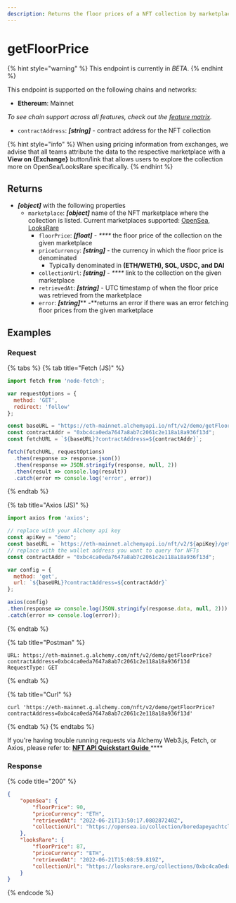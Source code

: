 ```yaml
---
description: Returns the floor prices of a NFT collection by marketplace
---
```


# getFloorPrice

{% hint style="warning" %}
This endpoint is currently in _BETA_.&#x20;
{% endhint %}

This endpoint is supported on the following chains and networks:

* **Ethereum**: Mainnet

_To see chain support across all features, check out the_ [_feature matrix_](../../apis/feature-support-by-chain.md)_._

* `contractAddress`: _**\[string]**_ - contract address for the NFT collection

{% hint style="info" %}
When using pricing information from exchanges, we advise that all teams attribute the data to the respective marketplace with a **View on {Exchange}** button/link that allows users to explore the collection more on OpenSea/LooksRare specifically.
{% endhint %}

## Returns&#x20;

* _**\[object]**_ with the following properties&#x20;
  * `marketplace`: _**\[object]**_ name of the NFT marketplace where the collection is listed. Current marketplaces supported:  [OpenSea](https://opensea.io/), [LooksRare](https://looksrare.org/)
    * `floorPrice`: _**\[float]** - ****_ the floor price of the collection on the given marketplace
    * `priceCurrency`: _**\[string]** -_ the currency in which the floor price is denominated
      * Typically denominated in **(ETH/WETH), SOL, USDC, and DAI**
    * `collectionUrl`: _**\[string]** - ****_ link to the collection on the given marketplace
    * `retrievedAt`: _**\[string]** -_ UTC timestamp of when the floor price was retrieved from the marketplace
    * `error`: _**\[string]**_** -**returns an error if there was an error fetching floor prices from the given marketplace

## Examples

### Request

{% tabs %}
{% tab title="Fetch (JS)" %}
```javascript
import fetch from 'node-fetch';

var requestOptions = {
  method: 'GET',
  redirect: 'follow'
};

const baseURL = "https://eth-mainnet.alchemyapi.io/nft/v2/demo/getFloorPrice";
const contractAddr = "0xbc4ca0eda7647a8ab7c2061c2e118a18a936f13d";
const fetchURL = `${baseURL}?contractAddress=${contractAddr}`;

fetch(fetchURL, requestOptions)
  .then(response => response.json())
  .then(response => JSON.stringify(response, null, 2))
  .then(result => console.log(result))
  .catch(error => console.log('error', error))
```
{% endtab %}

{% tab title="Axios (JS)" %}
```javascript
import axios from 'axios';

// replace with your Alchemy api key
const apiKey = "demo";
const baseURL = `https://eth-mainnet.alchemyapi.io/nft/v2/${apiKey}/getFloorPrice`;
// replace with the wallet address you want to query for NFTs
const contractAddr = "0xbc4ca0eda7647a8ab7c2061c2e118a18a936f13d";

var config = {
  method: 'get',
  url: `${baseURL}?contractAddress=${contractAddr}`
};

axios(config)
.then(response => console.log(JSON.stringify(response.data, null, 2)))
.catch(error => console.log(error));
```
{% endtab %}

{% tab title="Postman" %}
```http
URL: https://eth-mainnet.g.alchemy.com/nft/v2/demo/getFloorPrice?contractAddress=0xbc4ca0eda7647a8ab7c2061c2e118a18a936f13d
RequestType: GET
```
{% endtab %}

{% tab title="Curl" %}
```
curl 'https://eth-mainnet.g.alchemy.com/nft/v2/demo/getFloorPrice?contractAddress=0xbc4ca0eda7647a8ab7c2061c2e118a18a936f13d'
```
{% endtab %}
{% endtabs %}

If you're having trouble running requests via Alchemy Web3.js, Fetch, or Axios, please refer to: [**NFT API Quickstart Guide** ](nft-api-quickstart-guide.md)****

### Response

{% code title="200" %}
```json
{
    "openSea": {
        "floorPrice": 90,
        "priceCurrency": "ETH",
        "retrievedAt": "2022-06-21T13:50:17.080287240Z",
        "collectionUrl": "https://opensea.io/collection/boredapeyachtclub"
    },
    "looksRare": {
        "floorPrice": 87,
        "priceCurrency": "ETH",
        "retrievedAt": "2022-06-21T15:08:59.819Z",
        "collectionUrl": "https://looksrare.org/collections/0xbc4ca0eda7647a8ab7c2061c2e118a18a936f13d"
    }
}

```
{% endcode %}
